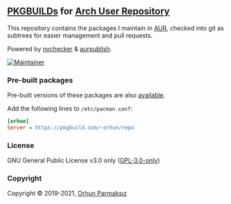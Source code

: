 ## [PKGBUILDs](https://wiki.archlinux.org/index.php/PKGBUILD) for [Arch User Repository](https://aur.archlinux.org/)

This repository contains the packages I maintain in [AUR](https://aur.archlinux.org/packages/?K=orhun&SeB=m), checked into git as subtrees for easier management and pull requests.

Powered by [nvchecker](https://github.com/lilydjwg/nvchecker/) & [aurpublish](https://github.com/eli-schwartz/aurpublish).

[![Maintainer](https://img.shields.io/static/v1?label=maintainer&message=orhun&color=333333)](https://aur.archlinux.org/account/orhun)

### Pre-built packages

Pre-built versions of these packages are also [available](https://wiki.archlinux.org/index.php/Unofficial_user_repositories#orhun).

Add the following lines to `/etc/pacman.conf`:

```ini
[orhun]
Server = https://pkgbuild.com/~orhun/repo
```

### License

GNU General Public License v3.0 only ([GPL-3.0-only](https://www.gnu.org/licenses/gpl.txt))

### Copyright

Copyright © 2019-2021, [Orhun Parmaksız](mailto:orhunparmaksiz@gmail.com)
